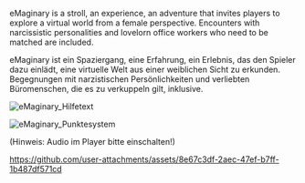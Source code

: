 eMaginary is a stroll, an experience, an adventure that invites players to explore a virtual world from a female perspective. Encounters with narcissistic personalities and lovelorn office workers who need to be matched are included.

eMaginary ist ein Spaziergang, eine Erfahrung, ein Erlebnis, das den Spieler dazu einlädt, eine virtuelle Welt aus einer weiblichen Sicht zu erkunden.
Begegnungen mit narzistischen Persönlichkeiten und verliebten Büromenschen, die es zu verkuppeln gilt, inklusive.

![eMaginary_Hilfetext](https://github.com/user-attachments/assets/9f6aa516-0707-4f00-bc22-925ad14f0c44)

![eMaginary_Punktesystem](https://github.com/user-attachments/assets/8b7e63f2-53ec-4548-9cef-3ebe61314abe)

(Hinweis: Audio im Player bitte einschalten!)


https://github.com/user-attachments/assets/8e67c3df-2aec-47ef-b7ff-1b487df571cd
